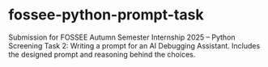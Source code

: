 # fossee-python-prompt-task
Submission for FOSSEE Autumn Semester Internship 2025 – Python Screening Task 2: Writing a prompt for an AI Debugging Assistant. Includes the designed prompt and reasoning behind the choices.

